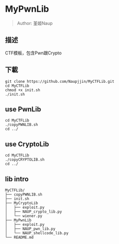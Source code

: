 # MyPwnLib
> Author: 堇姬Naup

## 描述
CTF模板，包含Pwn跟Crypto

## 下載
```
git clone https://github.com/Naupjjin/MyCTFLib.git
cd MyCTFLib
chmod +x init.sh
./init.sh
```

## use PwnLib
```
cd MyCTFLib
./copyPWNLIB.sh
cd ../
```

## use CryptoLib
```
cd MyCTFLib
./copyCRYPTOLIB.sh
cd ../
```

## lib intro
```
MyCTFLib/
├── copyPWNLIB.sh
├── init.sh
├── MyCryptoLib
│   ├── exploit.py
│   ├── NAUP_crypto_lib.py
│   └── wiener.py
├── MyPwnLib
│   ├── exploit.py
│   ├── NAUP_pwn_lib.py
│   └── NAUP_shellcode_lib.py
└── README.md
```